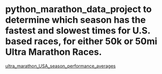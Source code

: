 # python_marathon_data_project to determine which season has the fastest and slowest times for U.S. based races, for either 50k or 50mi Ultra Marathon Races. 

[ultra_marathon_USA_season_performance_averages](https://github.com/xDavidHx/python_marathon_data_project/blob/main/Ultra%20marathon%20running%20data.md)

